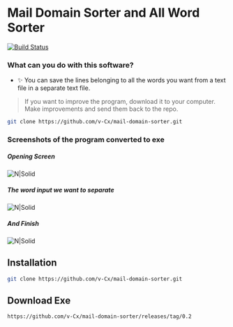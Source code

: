# Mail Domain Sorter and All Word Sorter

[![Build Status](https://travis-ci.org/joemccann/dillinger.svg?branch=master)](https://github.com/v-Cx/mail-domain-sorter/releases/tag/0.2)

### What can you do with this software?
- ✨ You can save the lines belonging to all the words you want from a text file in a separate text file.

>If you want to improve the program, download it to your computer. Make improvements and send them back to the repo.
```sh
git clone https://github.com/v-Cx/mail-domain-sorter.git
```
### Screenshots of the program converted to exe

##### Opening Screen
![N|Solid](https://i.ibb.co/N1yp8Cy/giris.png)

##### The word input we want to separate
![N|Solid](https://i.ibb.co/SBNQyNm/kelime-giris.png)

##### And Finish
![N|Solid](https://i.ibb.co/v4PVZ75/son.png)

## Installation

```sh
git clone https://github.com/v-Cx/mail-domain-sorter.git
```

## Download Exe

```sh
https://github.com/v-Cx/mail-domain-sorter/releases/tag/0.2
```
